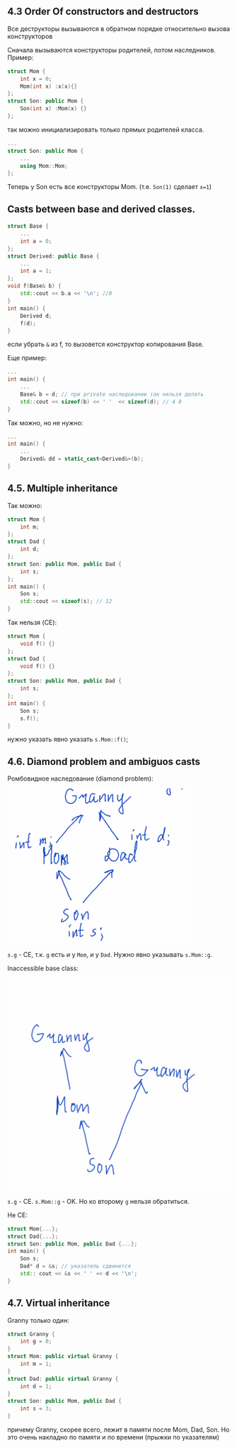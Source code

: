 ## 4.3 Order Of constructors and destructors

Все деструкторы вызываются в обратном порядке относительно вызова конструкторов

Сначала вызываются конструкторы родителей, потом наследников.
Пример: 

```cpp 
struct Mom {
    int x = 0;
    Mom(int x) :x(x){}
};
struct Son: public Mom {
    Son(int x) :Mom(x) {}
};
```
так можно инициализировать только прямых родителей класса.

```cpp 
...
struct Son: public Mom {
    ...
    using Mom::Mom;
};
```
Теперь у Son есть все конструкторы Mom. (т.е. `Son(1)` сделает `x=1`)

## Casts between base and derived classes.

```cpp
struct Base {
    ...
    int a = 0;
};
struct Derived: public Base {
    ...
    int a = 1;
};
void f(Base& b) {
    std::cout << b.a << '\n'; //0
}
int main() {
    Derived d;
    f(d);
}
```
если убрать `&` из f, то вызовется конструктор копирования Base.

Еще пример:
```cpp
...
int main() {
    ...
    Base& b = d; // при private наследовании так нельзя делать
    std::cout << sizeof(b) << ' '  << sizeof(d); // 4 8
}
```
Так можно, но не нужно:
```cpp
...
int main() {
    ...
    Derived& dd = static_cast<Derived&>(b);
}
```

## 4.5. Multiple inheritance
Так можно:
```cpp
struct Mom {
    int m;
};
struct Dad {
    int d;
};
struct Son: public Mom, public Dad {
    int s;
};
int main() {
    Son s;
    std::cout << sizeof(s); // 12
}
```

Так нельзя (CE):

```cpp 
struct Mom {
    void f() {}
};
struct Dad {
    void f() {}
};
struct Son: public Mom, public Dad {
    int s;
};
int main() {
    Son s;
    s.f();
}
```
нужно указать явно указать `s.Mom::f()`;
## 4.6. Diamond problem and ambiguos casts
Ромбовидное наследование (diamond problem):

![](images/diamond_problem.png)

`s.g` - CE, т.к. `g` есть и у `Mom`, и у `Dad`. Нужно явно указывать `s.Mom::g`.

Inaccessible base class:

![](images/two_granny_problem.png)

`s.g` - CE. `s.Mom::g` - OK. Но ко второму `g` нельзя обратиться.

Не CE:

```cpp
struct Mom{...};
struct Dad{...};
struct Son: public Mom, public Dad {...};
int main() {
    Son s;
    Dad* d = &s; // указатель сдвинется
    std:: cout << &s << ' ' << d << '\n';
}
```

## 4.7. Virtual inheritance
Granny только один:
```cpp
struct Granny {
    int g = 0;
}
struct Mom: public virtual Granny {
    int m = 1;
}
struct Dad: public virtual Granny {
    int d = 1;
}
struct Son: public Mom, public Dad {
    int s = 3;
}
```
причему Granny, скорее всего, лежит в памяти после Mom, Dad, Son.
Но это очень накладно по памяти и по времени (прыжки по указателям)